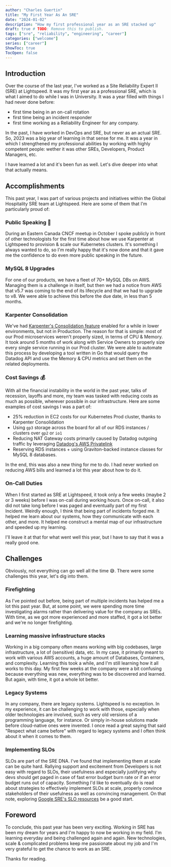 ```yaml
---
author: "Charles Guertin"
title: "My First Year As An SRE"
date: "2024-01-02"
description: "How my first professional year as an SRE stacked up"
draft: true # TODO: Remove this to publish.
tags: ["sre", "reliability", "engineering", "career"]
categories: ["welcome"]
series: ["career"]
ShowToc: true
TocOpen: false
---
```


## Introduction

Over the course of the last year, I've worked as a Site Reliability Expert II (SRE) at Lightspeed. It was my first year as a professional SRE, which is what I aimed to do while I was in University. It was a year filled with things I had never done before:

* first time being in an on-call rotation
* first time being an incident responder
* first time working as a Reliability Engineer for any company.

In the past, I have worked in DevOps and SRE, but never as an actual SRE. So, 2023 was a big year of learning in that sense for me. It was a year in which I strengthened my professional abilities by working with highly competent people: wether it was other SREs, Developers, Product Managers, etc.

I have learned a lot and it's been fun as well. Let's dive deeper into what that actually means.

## Accomplishments

This past year, I was part of various projects and initiatives within the Global Hospitality SRE team at Lightspeed.
Here are some of them that I'm particularly proud of:

### Public Speaking :mega:

During an Eastern Canada CNCF meetup in October I spoke publicly in front of other technologists for the first time about how we use Karpenter at Lightspeed to provision & scale our Kubernetes clusters. It's something I always wanted to do, so I'm really happy that it's now done and that it gave me the confidence to do even more public speaking in the future.

### MySQL 8 Upgrades

For one of our products, we have a fleet of 70+ MySQL DBs on AWS. Managing them is a challenge in itself, but then we had a notice from AWS that v5.7 was coming to the end of its lifecycle and that we had to upgrade to v8. We were able to achieve this before the due date, in less than 5 months.

### Karpenter Consolidation

We've had [Karpenter's Consolidation feature](https://karpenter.sh/preview/concepts/disruption/#consolidation) enabled for a while in lower environments, but not in Production. The reason for that is simple: most of our Prod microservices weren't properly sized, in terms of CPU & Memory. It took around 5 months of work along with Service Owners to properly size every single service running in our Prod cluster. We were able to automate this process by developing a tool written in Go that would query the Datadog API and use the Memory & CPU metrics and set them on the related deployments.

### Cost Savings :moneybag:

With all the financial instability in the world in the past year, talks of recession, layoffs and more, my team was tasked with reducing costs as much as possible, wherever possible in our infrastructure. Here are some examples of cost savings I was a part of:

* 25% reduction in EC2 costs for our Kubernetes Prod cluster, thanks to Karpenter Consolidation
* Using `gp3` storage across the board for all of our RDS instances / clusters over `gp2` or `io1`
* Reducing NAT Gateway costs primarily caused by Datadog outgoing traffic by leveraging [Datadog's AWS Privatelink](https://docs.datadoghq.com/agent/guide/private-link/?tab=connectfromsameregion)
* Reserving RDS instances + using Graviton-backed instance classes for MySQL 8 databases.

In the end, this was also a new thing for me to do. I had never worked on reducing AWS bills and learned a lot this year about how to do it.

### On-Call Duties

When I first started as SRE at Lightspeed, it took only a few weeks (maybe 2 or 3 weeks) before I was on-call during working hours. Once on-call, it also did not take long before I was paged and eventually part of my first Incident. Weirdly enough, I think that being part of incidents forged me. It helped me learn about our systems, how they communicate with each other, and more. It helped me construct a mental map of our infrastructure and speeded up my learning.

I'll leave it at that for what went well this year, but I have to say that it was a really good one.

## Challenges

Obviously, not everything can go well all the time :sweat_smile:. There were some challenges this year, let's dig into them.

### Firefighting

As I've pointed out before, being part of multiple incidents has helped me a lot this past year. But, at some point, we were spending more time investigating alarms rather than delivering value for the company as SREs. With time, as we got more experienced and more staffed, it got a lot better and we're no longer firefighting.

### Learning massive infrastructure stacks

Working in a big company often means working with big codebases, large infrastructure, a lot of (sensitive) data, etc. In my case, it primarily meant to work with various AWS accounts, a huge amount of Databases, Containers, and complexity. Learning this took a while, and I'm still learning how it all works to this day. My first few weeks at the company were a bit confusing because everything was new, everything was to be discovered and learned. But again, with time, it got a whole lot better.

### Legacy Systems

In any company, there are legacy systems. Lightspeed is no exception. In my experience, it can be challenging to work with those, especially when older technologies are involved, such as very old versions of a programming language, for instance. Or simply in-house solutions made before cloud-native ones were invented. I once read a great saying that said "Respect what came before" with regard to legacy systems and I often think about it when it comes to them.

### Implementing SLOs

SLOs are part of the SRE DNA. I've found that implementing them at scale can be quite hard. Rallying support and excitement from Developers is not easy with regard to SLOs, their usefulness and especially justifying why devs should get paged in case of fast error budget burn rate or if an error budget runs out of capacity. Something I'd like to eventually do is read about strategies to effectively implement SLOs at scale, properly convince stakeholders of their usefulness as well as convincing management. On that note, exploring [Google SRE's SLO resources](https://sre.google/resources/) be a good start.

## Foreword

To conclude, this past year has been very exciting. Working in SRE has been my dream for years and I'm happy to now be working in my field. I'm learning everyday and being challenged again and again. New technologies, scale & complicated problems keep me passionate about my job and I'm very grateful to get the chance to work as an SRE.


Thanks for reading.